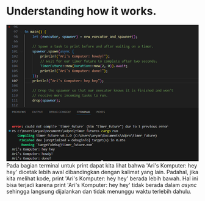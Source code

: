 # Understanding how it works.
![terminal](img.png)
Pada bagian terminal untuk print dapat kita lihat bahwa 'Ari's Komputer: hey hey' dicetak lebih awal dibandingkan dengan kalimat yang lain. Padahal, jika kita melihat kode, print 'Ari's Komputer: hey hey' berada lebih bawah. Hal ini bisa terjadi karena print 'Ari's Komputer: hey hey' tidak berada dalam _async_ sehingga langsung dijalankan dan tidak menunggu waktu terlebih dahulu.
